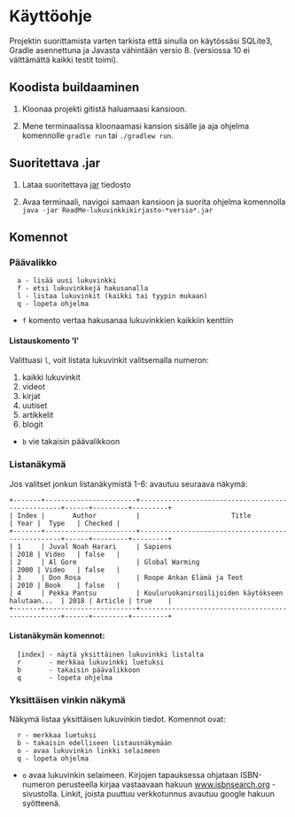# Käyttöohje

Projektin suorittamista varten tarkista että sinulla on käytössäsi SQLite3, Gradle asennettuna ja Javasta vähintään versio 8. (versiossa 10 ei välttämättä kaikki testit toimi).

## Koodista buildaaminen

1. Kloonaa projekti gitistä haluamaasi kansioon. 

2. Mene terminaalissa kloonaamasi kansion sisälle ja aja ohjelma komennolle `gradle run` tai `./gradlew run`. 

## Suoritettava .jar

1. Lataa suoritettava [jar](https://github.com/wood101/DefinitionOfDone-Lukuvinkkikirjasto/releases) tiedosto

2. Avaa terminaali, navigoi samaan kansioon ja suorita ohjelma komennolla `java -jar ReadMe-lukuvinkkikirjasto-*versio*.jar`

## Komennot

### Päävalikko

```
  a - lisää uusi lukuvinkki
  f - etsi lukuvinkkejä hakusanalla
  l - listaa lukuvinkit (kaikki tai tyypin mukaan)
  q - lopeta ohjelma
```

- `f` komento vertaa hakusanaa lukuvinkkien kaikkiin kenttiin

#### Listauskomento 'l'

Valittuasi `l`, voit listata lukuvinkit valitsemalla numeron:

1. kaikki lukuvinkit
2. videot
3. kirjat
4. uutiset
5. artikkelit
6. blogit
  
- `b` vie takaisin päävalikkoon

### Listanäkymä

Jos valitset jonkun listanäkymistä 1-6: avautuu seuraava näkymä:

```
+-------+-----------------------+--------------------------------------------------+------+---------+---------+
| Index |       Author          |                       Title                      | Year |  Type   | Checked |
+-------+-----------------------+--------------------------------------------------+------+---------+---------+
| 1     | Juval Noah Harari     | Sapiens                                          | 2018 | Video   | false   |
| 2     | Al Gore               | Global Warming                                   | 2000 | Video   | false   |
| 3     | Don Rosa              | Roope Ankan Elämä ja Teot                        | 2010 | Book    | false   |
| 4     | Pekka Pantsu          | Kouluruokanirsoilijoiden käytökseen halutaan...  | 2018 | Article | true    |
+-------+-----------------------+--------------------------------------------------+------+---------+---------+
```
#### Listanäkymän komennot:

```
  [index] - näytä yksittäinen lukuvinkki listalta
  r       - merkkaa lukuvinkki luetuksi
  b       - takaisin päävalikkoon
  q       - lopeta ohjelma
```
### Yksittäisen vinkin näkymä
Näkymä listaa yksittäisen lukuvinkin tiedot. Komennot ovat:
```
  r - merkkaa luetuksi
  b - takaisin edelliseen listausnäkymään
  o - avaa lukuvinkin linkki selaimeen
  q - lopeta ohjelma
```
- `o` avaa lukuvinkin selaimeen. Kirjojen tapauksessa ohjataan ISBN-numeron perusteella kirjaa vastaavaan hakuun www.isbnsearch.org -sivustolla. Linkit, joista puuttuu verkkotunnus avautuu google hakuun syötteenä.
